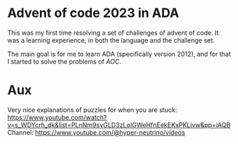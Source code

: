 # Advent of code 2023 in ADA

This was my first time resolving a set of challenges of advent of code. It was a
learning experience, in both the language and the challenge set.

The main goal is for me to learn ADA (specifically version 2012), and for that I
started to solve the problems of *AOC*.

# Aux
Very nice explanations of puzzles for when you are stuck: https://www.youtube.com/watch?v=s_WDYcrh_dk&list=PLnNm9syGLD3zLoIGWeHfnEekEKxPKLivw&pp=iAQB
Channel: https://www.youtube.com/@hyper-neutrino/videos
